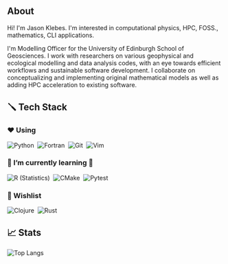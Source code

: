 
## About

Hi! I'm Jason Klebes.  I'm interested in computational physics, HPC, FOSS., mathematics, CLI applications.

I'm Modelling Officer for the University of Edinburgh School of Geosciences.  I work with researchers on various geophysical and ecological modelling and data analysis codes, with an eye towards efficient workflows and sustainable software development. I collaborate on conceptualizing and implementing original mathematical models as well as adding HPC acceleration to existing software.

## 🪛 Tech Stack

### ❤️ Using

![Python](https://img.shields.io/badge/-Python-3776AB?style=flat&logo=python&logoColor=FFFFFF)&nbsp;<!---![C++](https://img.shields.io/badge/-C++-00599C?style=flat&logo=C%2B%2B)&nbsp;![Haskell](https://img.shields.io/badge/-Haskell-5D4F85?style=flat&logo=Haskell)&nbsp;--> 
![Fortran](https://img.shields.io/badge/-Fortran-734F96?style=flat&logo=Fortran)&nbsp;
![Git](https://img.shields.io/badge/-Git-F05032?style=flat&logo=git&logoColor=FFFFFF)&nbsp;
![Vim](https://img.shields.io/badge/-Vim-019733?style=flat&logo=vim)&nbsp;

### 🌱 I’m currently learning 🏢

![R (Statistics)](https://img.shields.io/badge/-R-276DC3?style=flat&logo=R)&nbsp;
![CMake](https://img.shields.io/badge/-CMake-064F8C?style=flat&logo=R)&nbsp;
![Pytest](https://img.shields.io/badge/-Pytest-0A9EDC?style=flat&logo=Pytest&logoColor=FFFFFF)&nbsp;

### 📜 Wishlist

<!--- ![Cmake](https://img.shields.io/badge/-Cmake-064F8C?style=flat&logo=Cmake)&nbsp; --->
![Clojure](https://img.shields.io/badge/-Clojure-5881D8?style=flat&logo=Clojure&logoColor=FFFFFF)&nbsp;
![Rust](https://img.shields.io/badge/-Rust-000000?style=flat&logo=Rust)&nbsp;

## 📈 Stats

![Top Langs](https://github-readme-stats.vercel.app/api/top-langs/?username=jklebes&layout=compact&hide=jupyter%20notebook)
